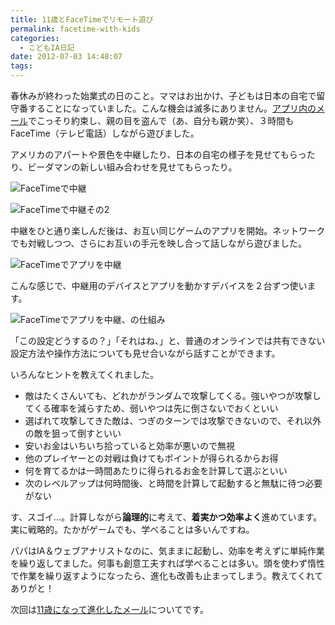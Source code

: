 ```yaml
---
title: 11歳とFaceTimeでリモート遊び
permalink: facetime-with-kids
categories:
  - こどもIA日記
date: 2012-07-03 14:48:07
tags:
---
```


春休みが終わった始業式の日のこと。ママはお出かけ、子どもは日本の自宅で留守番することになっていました。こんな機会は滅多にありません。[アプリ内のメール](../in-app-message/)でこっそり約束し、親の目を盗んで（あ、自分も親か笑）、３時間もFaceTime（テレビ電話）しながら遊びました。

アメリカのアパートや景色を中継したり、日本の自宅の様子を見せてもらったり、ビーダマンの新しい組み合わせを見せてもらったり。
<!-- more -->

![FaceTimeで中継](/images/ia-kid/20120413-facetime-toy.png)

![FaceTimeで中継その2](/images/ia-kid/20120413-facetime-toy2.png)

中継をひと通り楽しんだ後は、お互い同じゲームのアプリを開始。ネットワークでも対戦しつつ、さらにお互いの手元を映し合って話しながら遊びました。

![FaceTimeでアプリを中継](/images/ia-kid/20120413-facetime-app.png)

こんな感じで、中継用のデバイスとアプリを動かすデバイスを２台ずつ使います。

![FaceTimeでアプリを中継、の仕組み](/images/ia-kid/20120413-facetime-device.png)

「この設定どうするの？」「それはね、」と、普通のオンラインでは共有できない設定方法や操作方法についても見せ合いながら話すことができます。

いろんなヒントを教えてくれました。

* 敵はたくさんいても、どれかがランダムで攻撃してくる。強いやつが攻撃してくる確率を減らすため、弱いやつは先に倒さないでおくといい
* 選ばれて攻撃してきた敵は、つぎのターンでは攻撃できないので、それ以外の敵を狙って倒すといい
* 安いお金はいちいち拾っていると効率が悪いので無視
* 他のプレイヤーとの対戦は負けてもポイントが得られるからお得
* 何を育てるかは一時間あたりに得られるお金を計算して選ぶといい
* 次のレベルアップは何時間後、と時間を計算して起動すると無駄に待つ必要がない

す、スゴイ...。計算しながら**論理的**に考えて、**着実かつ効率よく**進めています。実に戦略的。たかがゲームでも、学べることは多いんですね。

パパはIA＆ウェブアナリストなのに、気ままに起動し、効率を考えずに単純作業を繰り返してました。何事も創意工夫すれば学べることは多い。頭を使わず惰性で作業を繰り返すようになったら、進化も改善も止まってしまう。教えてくれてありがと！

次回は[11歳になって進化したメール](../emoji-art-by-11-year-kid/)についてです。